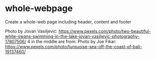 # whole-webpage
Create a whole-web page including header, content and footer


Photo by Jovan Vasiljević: https://www.pexels.com/photo/two-beautiful-white-swans-swimming-in-the-lake-jovan-vasiljevic-photography-17807506/
4 in the middle are from:
Photo by Joe Fikar: https://www.pexels.com/photo/turquoise-sea-off-the-coast-of-bali-19137460/
